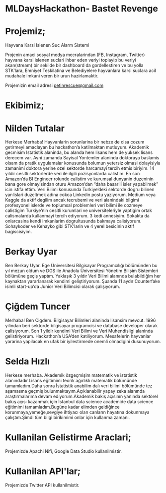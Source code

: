 # MLDaysHackathon- Bastet Revenge

# Projemiz;
Hayvana Karsi Islenen Suc Alarm Sistemi

Projenin amaci sosyal medya mecralarindan (FB, Instagram, Twitter) hayvana karsi islenen suclari ihbar eden veriyi toplayip bu veriyi akan(stream) bir sekilde bir dashboard da gordellestiren ve bu yolla STK’lara, Emniyet Teskilatina ve Belediyelere hayvanlara karsi suclara acil mudahale imkani veren bir urun hazirlamaktir.

Projemizin email adresi petinrescue@gmail.com

# Ekibimiz;

  # Nilden Tutalar
  
  Herkese Merhaba! Hayvanlarin sorunlarina bir nebze de olsa cozum getirmeyi amaclayan bu hackathon’a katilmaktan mutluyum. Akademik gecmisim Istatistik alaninda, bu alanda hem lisans hem de yuksek lisans derecem var. Ayni zamanda Sayisal Yontemler alaninda doktoraya baslamis olsam da pratik uygulamalar konusunda bolumun yetersiz olmasi dolayisiyla zamanimi doktora yerine ozel sektorde harcamayi tercih etmis biriyim. 14 yildir cesitli sektorlerde veri ile ilgili pozisyonlarda calistim. En son Amazon’da BI Engineer rolunde calistim ve kurumsal dunyanin duzeninin bana gore olmayisindan oturu Amazon’dan “daha basarili isler yapabilmek” icin istifa ettim. Veri Bilimi konusunda Turkiye’deki sektorde dogru bilinen yanlislari duzeltmek adina cokca Linkedin postu yaziyorum. Medium veya Kaggle da aktif degilim ancak tecrubemi ve veri alanindaki bilgimi profesyonel islerde ve toplumsal problemleri veri bilimi ile cozmeye calistigim Turkiye’nin cesitli kurumlari ve universiteleriyle yaptigim ortak calismalarda kullanmayi tercih ediyorum. 3 kedi annesiyim. Sokakta da onlarcasina kendi imkanlarim dogrultusunda bakmaya calisiyorum. Sohaykoder ve Kehayko gibi STK’larin ve 4 yerel besicinin aktif bagiscisiyim. 

  # Berkay Uyar
  
  Ben Berkay Uyar. Ege Üniversitesi Bilgisayar Programcılığı bölümünden bu yıl mezun oldum ve DGS ile Anadolu Üniversitesi Yönetim Bilişim Sistemleri bölümüne geçiş yaptım. Yaklaşık 3 yıldır Veri Bilimi alanında bulabildiğim her kaynaktan yararlanarak kendimi geliştiriyorum. Şuanda 11 aydır Counterfake isimli start-up’da Junior Veri Bilimcisi olarak çalışıyorum.

  # Çiğdem Tuncer
  
  Merhaba! Ben Cigdem. Bilgisayar Bilimleri alaninda lisansim mevcut. 1996 yilindan beri sektorde bilgisayar programcisi ve database developer olarak calisiyorum. Son 1 yildir kendimi Veri Bilimi ve Veri Muhendisligi alaninda gelistiriyorum. Hackathon’a USA’den katiliyorum. Mesafelerin hayvanlar yararina yapilacak en ufak bir iyilestirmede onemli olmadigini dusunuyorum.  

  # Selda Hızlı
  
  Herkese merhaba. Akademik özgeçmişim matematik ve istatistik alanındadır.Lisans eğitimimi teorik ağırlıklı matematik bölümünde tamamladım.Daha sonra İstatistik anabilim dalı veri bilimi bölümünde tez aşamasına geçmiş bulunmaktayım.Açıklanabilir yapay zeka alanında araştırmalarıma devam ediyorum.Akademik bakış açısının yanında sektörel bakış açısı kazanmak için İstanbul data science academide data science eğitimimi tamamladım.Bugüne kadar elimden geldiğince korunmaya,yemeğe,sevgiye ihtiyacı olan canların hayatına dokunmaya çalıştım.Şimdi tüm bilgi birikimimi onlar için kullanma zamanı.

# Kullanilan Gelistirme Araclari;

Projemizde Apachi Nifi, Google Data Studio kullanilmistir.

# Kullanilan API'lar;

Projemizde Twitter API kullanilmistir.


